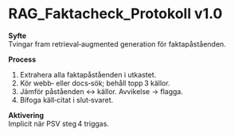 # RAG_Faktacheck_Protokoll v1.0

**Syfte**  
Tvingar fram retrieval‑augmented generation för faktapåståenden.

**Process**  
1. Extrahera alla faktapåståenden i utkastet.  
2. Kör webb‑ eller docs‑sök; behåll topp 3 källor.  
3. Jämför påståenden ↔ källor. Avvikelse → flagga.  
4. Bifoga käll‑citat i slut‑svaret.

**Aktivering**  
Implicit när PSV steg 4 triggas.
